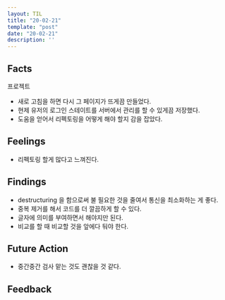 ```yaml
---
layout: TIL
title: "20-02-21"
template: "post"
date: "20-02-21"
description: ''
---
```


## Facts

프로젝트

- 새로 고침을 하면 다시 그 페이지가 뜨게끔 만들었다.
- 현제 유저의 로그인 스테이트를 서버에서 관리를 할 수 있게끔 저장했다.
- 도움을 얻어서 리펙토링을 어떻게 해야 할지 감을 잡았다.

## Feelings

- 리펙토링 할게 많다고 느껴진다.

## Findings

- destructuring 을 함으로써 불 필요한 것을 줄여서 통신을 최소화하는 게 좋다.
- 중복 제거를 해서 코드를 더 깔끔하게 할 수 있다.
- 글자에 의미를 부여하면서 해야지만 된다.
- 비교를 할 때 비교할 것을 앞에다 둬야 한다.

## Future Action

- 중간중간 검사 맡는 것도 괜찮을 것 같다.

## Feedback
